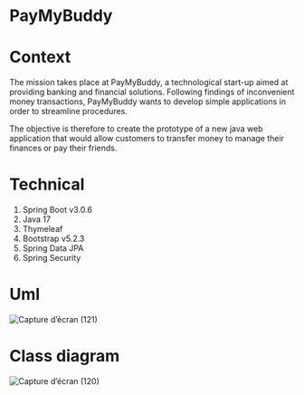 # PayMyBuddy

# Context
The mission takes place at PayMyBuddy, a technological start-up aimed at providing banking and financial solutions. Following findings of inconvenient money transactions, PayMyBuddy wants to develop simple applications in order to streamline procedures.

The objective is therefore to create the prototype of a new java web application that would allow customers to transfer money to manage their finances or pay their friends.

# Technical
1. Spring Boot v3.0.6
2. Java 17
3. Thymeleaf
4. Bootstrap v5.2.3
5. Spring Data JPA
6. Spring Security

# Uml

![Capture d’écran (121)](https://github.com/ChrisBecquey/payMyBuddy_OC/assets/85166333/23c3bb98-7495-4fb7-861f-77072bc8f52d)

# Class diagram

![Capture d’écran (120)](https://github.com/ChrisBecquey/payMyBuddy_OC/assets/85166333/7b0dfd21-7e57-4015-a1f6-077092c4de84)
